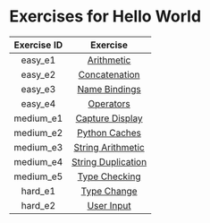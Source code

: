 # Exercises for Hello World


| Exercise ID | Exercise |
|:-----------:|:--------:|
| easy_e1 | [Arithmetic](https://github.com/ByteAcademyCo/Introduction-And-Environment/tree/master/exercises/hello_world/arithmetic) |
| easy_e2 | [Concatenation](https://github.com/ByteAcademyCo/Introduction-And-Environment/tree/master/exercises/hello_world/concantenation) |
| easy_e3 | [Name Bindings](https://github.com/ByteAcademyCo/Introduction-And-Environment/tree/master/exercises/hello_world/name_bindings) |
| easy_e4 | [Operators](https://github.com/ByteAcademyCo/Introduction-And-Environment/tree/master/exercises/hello_world/operators) |
| medium_e1 | [Capture Display](https://github.com/ByteAcademyCo/Introduction-And-Environment/tree/master/exercises/hello_world/capture_display) |
| medium_e2 | [Python Caches](https://github.com/ByteAcademyCo/Introduction-And-Environment/tree/master/exercises/hello_world/python_caches) |
| medium_e3 | [String Arithmetic](https://github.com/ByteAcademyCo/Introduction-And-Environment/tree/master/exercises/hello_world/string_arithmetic) |
| medium_e4 | [String Duplication](https://github.com/ByteAcademyCo/Introduction-And-Environment/tree/master/exercises/hello_world/string_duplication) |
| medium_e5 | [Type Checking](https://github.com/ByteAcademyCo/Introduction-And-Environment/tree/master/exercises/hello_world/type_check) |
| hard_e1 | [Type Change](https://github.com/ByteAcademyCo/Introduction-And-Environment/tree/master/exercises/hello_world/type_change) |
| hard_e2 | [User Input](https://github.com/ByteAcademyCo/Introduction-And-Environment/tree/master/exercises/hello_world/user_input) |

